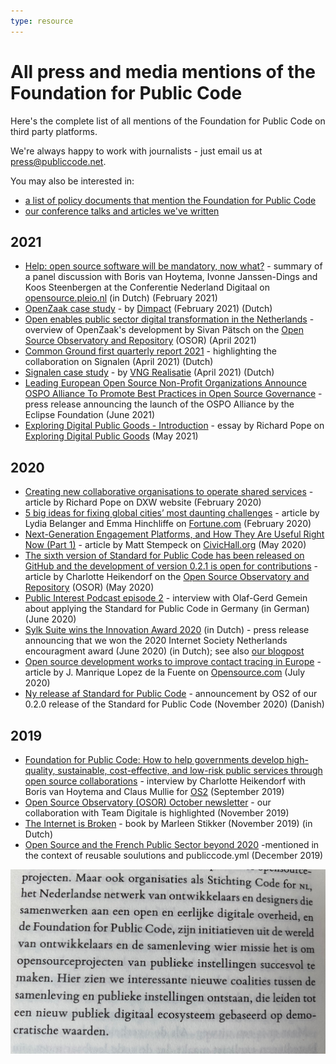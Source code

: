 ```yaml
---
type: resource
---
```



# All press and media mentions of the Foundation for Public Code

Here's the complete list of all mentions of the Foundation for Public Code on third party platforms.

We're always happy to work with journalists  - just email us at <press@publiccode.net>.

You may also be interested in:

* [a list of policy documents that mention the Foundation for Public Code](policy-documents.md)
* [our conference talks and articles we've written](https://projects.publiccode.net/talks-and-articles.html)

## 2021

* [Help: open source software will be mandatory, now what?](https://opensource.pleio.nl/news/view/7155b323-98f4-4ca0-9777-7a53ffbf2d16/help-open-source-software-wordt-verplicht-wat-nu) - summary of a panel discussion with Boris van Hoytema, Ivonne Janssen-Dings and Koos Steenbergen at the Conferentie Nederland Digitaal on [opensource.pleio.nl](https://opensource.pleio.nl) (in Dutch) (February 2021)
* [OpenZaak case study](https://commonground.nl/news/view/752192c5-7222-4769-a738-de47dfcfb6f5/openzaak-van-samen-organiseren-naar-samen-realiseren) - by [Dimpact](https://www.dimpact.nl/) (February 2021) (Dutch)
* [Open enables public sector digital transformation in the Netherlands](https://joinup.ec.europa.eu/collection/open-source-observatory-osor/news/we-liberated-our-own-data-silos-market) - overview of OpenZaak's development by Sivan Pätsch on the [Open Source Observatory and Repository](https://joinup.ec.europa.eu/collection/open-source-observatory-osor) (OSOR) (April 2021)
* [Common Ground first quarterly report 2021](https://publicaties.vngrealisatie.nl/commonground/2021/1/) - highlighting the collaboration on Signalen (April 2021) (Dutch)
* [Signalen case study](https://commonground.nl/news/view/2a13308d-872e-4b98-8dff-d4d3bcb36586/steeds-meer-gemeenten-maken-gebruik-van-signalen) - by [VNG Realisatie](https://www.vngrealisatie.nl/) (April 2021) (Dutch)
* [Leading European Open Source Non-Profit Organizations Announce OSPO Alliance To Promote Best Practices in Open Source Governance](https://newsroom.eclipse.org/news/announcements/leading-european-open-source-non-profit-organizations-announce-ospo-alliance) - press release announcing the launch of the OSPO Alliance by the Eclipse Foundation (June 2021)
* [Exploring Digital Public Goods - Introduction](https://digitalpublicgoods.xyz/introduction) - essay by Richard Pope on [Exploring Digital Public Goods](https://digitalpublicgoods.xyz/) (May 2021)

## 2020

* [Creating new collaborative organisations to operate shared services](https://www.dxw.com/2020/02/creating-new-collaborative-organisations-to-operate-shared-services/) - article by Richard Pope on DXW website (February 2020)
* [5 big ideas for fixing global cities’ most daunting challenges](https://fortune.com/2020/02/17/cities-challenges-solutions-housing-buses-climate-loneliness/) - article by Lydia Belanger and Emma Hinchliffe on [Fortune.com](https://fortune.com) (February 2020)
* [Next-Generation Engagement Platforms, and How They Are Useful Right Now (Part 1)](https://civichall.org/civicist/next-generation-engagement-platforms-and-how-are-they-useful-right-now-part-1/) - article by Matt Stempeck on [CivicHall.org](https://civichall.org) (May 2020)
* [The sixth version of Standard for Public Code has been released on GitHub and the development of version 0.2.1 is open for contributions](https://joinup.ec.europa.eu/collection/open-source-observatory-osor/news/new-release-standard-public-code) - article by Charlotte Heikendorf on the [Open Source Observatory and Repository](https://joinup.ec.europa.eu/collection/open-source-observatory-osor) (OSOR) (May 2020)
* [Public Interest Podcast episode 2](https://public-interest-podcast.podigee.io/2-episode-2) - interview with Olaf-Gerd Gemein about applying the Standard for Public Code in Germany (in German) (June 2020)
* [Sylk Suite wins the Innovation Award 2020](https://awards.isoc.nl/innovatie/2020/) (in Dutch) - press release announcing that we won the 2020 Internet Society Netherlands encouragment award (June 2020) (in Dutch); see also [our blogpost](https://blog.publiccode.net/news/2020/06/17/isoc-encouragement-award-consider-us-encouraged.html)
* [Open source development works to improve contact tracing in Europe](https://opensource.com/article/20/7/open-source-contact-tracing) - article by J. Manrique Lopez de la Fuente on [Opensource.com](https://opensource.com/) (July 2020)
* [Ny release af Standard for Public Code](https://os2.eu/blog/ny-release-af-standard-public-code) - announcement by OS2 of our 0.2.0 release of the Standard for Public Code (November 2020) (Danish)

## 2019

* [Foundation for Public Code: How to help governments develop high-quality, sustainable, cost-effective, and low-risk public services through open source collaborations](https://os2.eu/blog/foundation-public-code-how-help-governments-develop-high-quality-sustainable-cost-effective-and) - interview by Charlotte Heikendorf with Boris van Hoytema and Claus Mullie for [OS2](https://os2.eu/node/332) (September 2019)
* [Open Source Observatory (OSOR) October newsletter](https://ec.europa.eu/newsroom/joinup/newsletter-archives/18462) - our collaboration with Team Digitale is highlighted (November 2019)
* [The Internet is Broken](https://www.singeluitgeverijen.nl/de-geus/boek/het-internet-is-stuk/) - book by Marleen Stikker (November 2019) (in Dutch)
* [Open Source and the French Public Sector beyond 2020](https://bzg.fr/en/open-source-and-the-french-public-sector-beyond-2020/) -mentioned in the context of reusable soulutions and publiccode.yml (December 2019)

![Het Internet is Stuk](Het-internet-is-stuk.jpeg)
